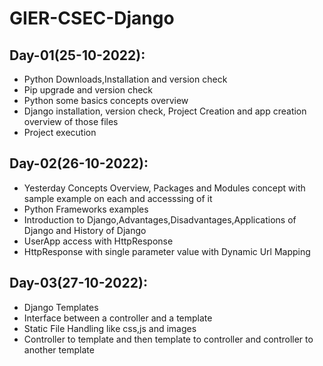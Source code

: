# GIER-CSEC-Django

## Day-01(25-10-2022):
  - Python Downloads,Installation and version check
  - Pip upgrade and version check
  - Python some basics concepts overview
  - Django installation, version check, Project Creation and app creation overview of those files
  - Project execution 

## Day-02(26-10-2022):
  - Yesterday Concepts Overview, Packages and Modules concept with sample example on each and accesssing of it
  - Python Frameworks examples
  - Introduction to Django,Advantages,Disadvantages,Applications of Django and History of Django
  - UserApp access with HttpResponse
  - HttpResponse with single parameter value with Dynamic Url Mapping

## Day-03(27-10-2022):
  - Django Templates
  - Interface between a controller and a template
  - Static File Handling like css,js and images
  - Controller to template and then template to controller and controller to another template
